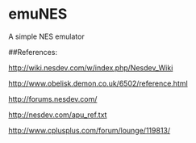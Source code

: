 emuNES
======

A simple NES emulator 

##References:

http://wiki.nesdev.com/w/index.php/Nesdev_Wiki

http://www.obelisk.demon.co.uk/6502/reference.html

http://forums.nesdev.com/

http://nesdev.com/apu_ref.txt

http://www.cplusplus.com/forum/lounge/119813/
